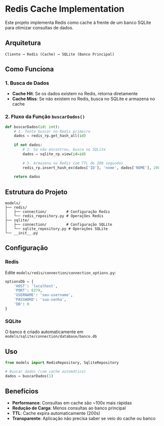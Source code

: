 # Redis Cache Implementation

Este projeto implementa Redis como cache à frente de um banco SQLite para otimizar consultas de dados.

## Arquitetura

```
Cliente → Redis (Cache) → SQLite (Banco Principal)
```

## Como Funciona

### 1. Busca de Dados
- **Cache Hit**: Se os dados existem no Redis, retorna diretamente
- **Cache Miss**: Se não existem no Redis, busca no SQLite e armazena no cache

### 2. Fluxo da Função `buscarDados()`

```python
def buscarDados(id: int):
    # 1. Tenta buscar no Redis primeiro
    dados = redis_rp.get_hash_all(id)
    
    if not dados:
        # 2. Se não encontrou, busca no SQLite
        dados = sqlite_rp.view(id=id)
        
        # 3. Armazena no Redis com TTL de 200 segundos
        redis_rp.insert_hash_ex(dados['ID'], 'nome', dados['NOME'], 200)
    
    return dados
```

## Estrutura do Projeto

```
models/
├── redis/
│   ├── connection/         # Configuração Redis
│   └── redis_repository.py # Operações Redis
├── sqlite/
│   ├── connection/         # Configuração SQLite
│   └── sqlite_repository.py # Operações SQLite
└── __init__.py
```

## Configuração

### Redis
Edite `models/redis/connection/connection_options.py`:
```python
optionsDb = {
    'HOST': 'localhost',
    'PORT': 6379,
    'USERNAME': 'seu-username',
    'PASSWORD': 'sua-senha',
    'DB': 0
}
```

### SQLite
O banco é criado automaticamente em `models/sqlite/connection/database/banco.db`

## Uso

```python
from models import RedisRepository, SqliteRepository

# Buscar dados (com cache automático)
dados = buscarDados(1)
```

## Benefícios

- **Performance**: Consultas em cache são ~100x mais rápidas
- **Redução de Carga**: Menos consultas ao banco principal
- **TTL**: Cache expira automaticamente (200s)
- **Transparente**: Aplicação não precisa saber se veio do cache ou banco